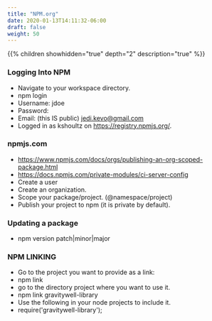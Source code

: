 ```yaml
---
title: "NPM.org"
date: 2020-01-13T14:11:32-06:00
draft: false
weight: 50
---
```


{{% children showhidden="true" depth="2" description="true" %}}

### Logging Into NPM

* Navigate to your workspace directory.
* npm login
* Username: jdoe
* Password:
* Email: (this IS public) jedi.kevo@gmail.com
* Logged in as kshoultz on <https://registry.npmjs.org/>.

### npmjs.com

* <https://www.npmjs.com/docs/orgs/publishing-an-org-scoped-package.html>
* <https://docs.npmjs.com/private-modules/ci-server-config>
* Create a user
* Create an organization.
* Scope your package/project. (@namespace/project)
* Publish your project to npm (it is private by default).

### Updating a package

* npm version patch|minor|major

### NPM LINKING

* Go to the project you want to provide as a link:
* npm link
* go to the directory project where you want to use it.
* npm link gravitywell-library
* Use the following in your node projects to include it.
* require('gravitywell-library');
